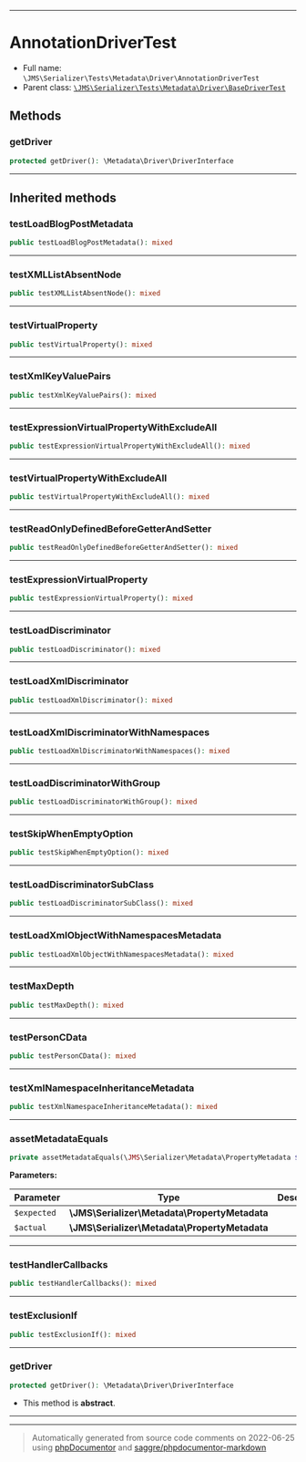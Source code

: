 ***

# AnnotationDriverTest





* Full name: `\JMS\Serializer\Tests\Metadata\Driver\AnnotationDriverTest`
* Parent class: [`\JMS\Serializer\Tests\Metadata\Driver\BaseDriverTest`](./BaseDriverTest.md)




## Methods


### getDriver



```php
protected getDriver(): \Metadata\Driver\DriverInterface
```











***


## Inherited methods


### testLoadBlogPostMetadata



```php
public testLoadBlogPostMetadata(): mixed
```











***

### testXMLListAbsentNode



```php
public testXMLListAbsentNode(): mixed
```











***

### testVirtualProperty



```php
public testVirtualProperty(): mixed
```











***

### testXmlKeyValuePairs



```php
public testXmlKeyValuePairs(): mixed
```











***

### testExpressionVirtualPropertyWithExcludeAll



```php
public testExpressionVirtualPropertyWithExcludeAll(): mixed
```











***

### testVirtualPropertyWithExcludeAll



```php
public testVirtualPropertyWithExcludeAll(): mixed
```











***

### testReadOnlyDefinedBeforeGetterAndSetter



```php
public testReadOnlyDefinedBeforeGetterAndSetter(): mixed
```











***

### testExpressionVirtualProperty



```php
public testExpressionVirtualProperty(): mixed
```











***

### testLoadDiscriminator



```php
public testLoadDiscriminator(): mixed
```











***

### testLoadXmlDiscriminator



```php
public testLoadXmlDiscriminator(): mixed
```











***

### testLoadXmlDiscriminatorWithNamespaces



```php
public testLoadXmlDiscriminatorWithNamespaces(): mixed
```











***

### testLoadDiscriminatorWithGroup



```php
public testLoadDiscriminatorWithGroup(): mixed
```











***

### testSkipWhenEmptyOption



```php
public testSkipWhenEmptyOption(): mixed
```











***

### testLoadDiscriminatorSubClass



```php
public testLoadDiscriminatorSubClass(): mixed
```











***

### testLoadXmlObjectWithNamespacesMetadata



```php
public testLoadXmlObjectWithNamespacesMetadata(): mixed
```











***

### testMaxDepth



```php
public testMaxDepth(): mixed
```











***

### testPersonCData



```php
public testPersonCData(): mixed
```











***

### testXmlNamespaceInheritanceMetadata



```php
public testXmlNamespaceInheritanceMetadata(): mixed
```











***

### assetMetadataEquals



```php
private assetMetadataEquals(\JMS\Serializer\Metadata\PropertyMetadata $expected, \JMS\Serializer\Metadata\PropertyMetadata $actual): mixed
```








**Parameters:**

| Parameter | Type | Description |
|-----------|------|-------------|
| `$expected` | **\JMS\Serializer\Metadata\PropertyMetadata** |  |
| `$actual` | **\JMS\Serializer\Metadata\PropertyMetadata** |  |




***

### testHandlerCallbacks



```php
public testHandlerCallbacks(): mixed
```











***

### testExclusionIf



```php
public testExclusionIf(): mixed
```











***

### getDriver



```php
protected getDriver(): \Metadata\Driver\DriverInterface
```




* This method is **abstract**.






***


***
> Automatically generated from source code comments on 2022-06-25 using [phpDocumentor](http://www.phpdoc.org/) and [saggre/phpdocumentor-markdown](https://github.com/Saggre/phpDocumentor-markdown)
